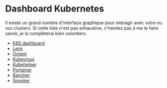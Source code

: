 # Dashboard Kubernetes
Il existe un grand nombre d'interface graphique pour interagir avec votre ou vos clusters.
Si cette liste n'est pas exhaustive, n'hésitez pas à me le faire savoir, je la complèterai bien volontiers.

- [K8S dashboard](https://github.com/kubernetes/dashboard)
- [Lens](https://github.com/lensapp/lens)
- [Octant](https://github.com/vmware-tanzu/octant)
- [Kubevious](https://github.com/kubevious/kubevious)
- [Kubehelper](https://github.com/KubeHelper/kubehelper)
- [Portainer](https://github.com/portainer/portainer)
- [Rancher](https://github.com/rancher/rancher)
- [Snooker](https://github.com/skooner-k8s/skooner)
